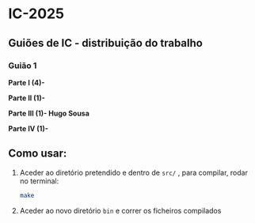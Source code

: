 # IC-2025
## Guiões de IC - distribuição do trabalho 
### Guião 1

**Parte I (4)-**

**Parte II (1)-**

**Parte III (1)- Hugo Sousa**

**Parte IV (1)-**

## Como usar:

1. Aceder ao diretório pretendido e dentro de ```src/``` , para compilar, rodar no terminal:

   ```bash
   make
    ```
2. Aceder ao novo diretório ```bin``` e correr os ficheiros compilados